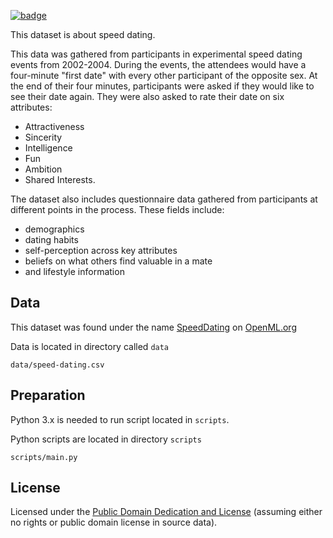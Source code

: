 <a href="https://datahub.io/core/speed-dating"><img src="https://badgen.net/badge/icon/View%20on%20datahub.io/orange?icon=https://datahub.io/datahub-cube-badge-icon.svg&label&scale=1.25)" alt="badge" /></a>

This dataset is about speed dating.

This data was gathered from participants in experimental speed dating events from 2002-2004. 
During the events, the attendees would have a four-minute "first date" with every other participant of the opposite sex. 
At the end of their four minutes, participants were asked if they would like to see their date again. They were also asked to rate their date on six attributes: 
* Attractiveness 
* Sincerity
* Intelligence
* Fun
* Ambition
* Shared Interests. 

The dataset also includes questionnaire data gathered from participants at different points in the process. 
These fields include: 
* demographics
* dating habits
* self-perception across key attributes
* beliefs on what others find valuable in a mate
* and lifestyle information

## Data

This dataset was found under the name [SpeedDating](https://www.openml.org/d/40536) on [OpenML.org](https://www.openml.org)

Data is located in directory called `data`

`data/speed-dating.csv`

## Preparation

Python 3.x is needed to run script located in `scripts`.

Python scripts are located in directory `scripts`

`scripts/main.py`

## License
Licensed under the [Public Domain Dedication and License][pddl] (assuming
either no rights or public domain license in source data).

[pddl]: http://opendatacommons.org/licenses/pddl/1.0/